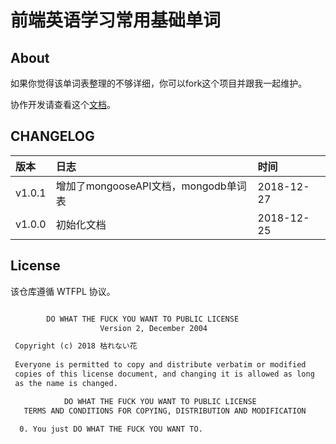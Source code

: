 # 前端英语学习常用基础单词

## About


如果你觉得该单词表整理的不够详细，你可以fork这个项目并跟我一起维护。

协作开发请查看这个[文档](https://github.com/Yggdrasill-7C9/mmb/blob/master/COOPERATION.md)。

## CHANGELOG

|版本|日志|时间|
|:--|:--|:--|
|v1.0.1|增加了mongooseAPI文档，mongodb单词表|2018-12-27|
|v1.0.0|初始化文档|2018-12-25|

## License

该仓库遵循 WTFPL 协议。

```txt

        DO WHAT THE FUCK YOU WANT TO PUBLIC LICENSE 
                    Version 2, December 2004 

 Copyright (c) 2018 枯れない花
 
 Everyone is permitted to copy and distribute verbatim or modified 
 copies of this license document, and changing it is allowed as long 
 as the name is changed. 

            DO WHAT THE FUCK YOU WANT TO PUBLIC LICENSE 
   TERMS AND CONDITIONS FOR COPYING, DISTRIBUTION AND MODIFICATION 

  0. You just DO WHAT THE FUCK YOU WANT TO.
```
